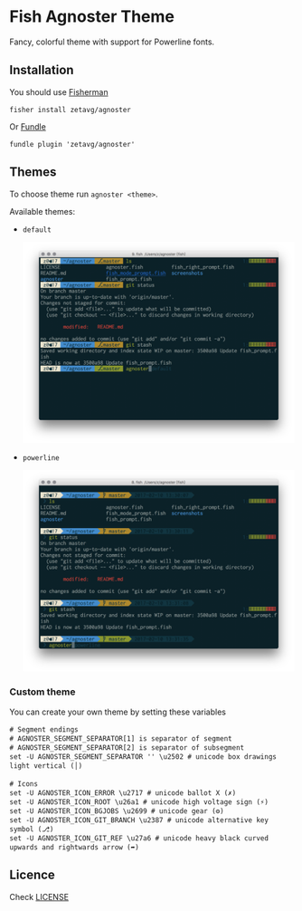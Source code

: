 # Fish Agnoster Theme

Fancy, colorful theme with support for Powerline fonts.

## Installation

You should use [Fisherman](https://github.com/fisherman/fisherman)

    fisher install zetavg/agnoster

Or [Fundle](https://github.com/tuvistavie/fundle)

    fundle plugin 'zetavg/agnoster'

## Themes

To choose theme run `agnoster <theme>`.

Available themes:

- `default`

  ![default theme](screenshots/default.png)

- `powerline`

  ![powerline theme](screenshots/powerline.png)

### Custom theme

You can create your own theme by setting these variables

```
# Segment endings
# AGNOSTER_SEGMENT_SEPARATOR[1] is separator of segment
# AGNOSTER_SEGMENT_SEPARATOR[2] is separator of subsegment
set -U AGNOSTER_SEGMENT_SEPARATOR '' \u2502 # unicode box drawings light vertical (│)

# Icons
set -U AGNOSTER_ICON_ERROR \u2717 # unicode ballot X (✗)
set -U AGNOSTER_ICON_ROOT \u26a1 # unicode high voltage sign (⚡)
set -U AGNOSTER_ICON_BGJOBS \u2699 # unicode gear (⚙)
set -U AGNOSTER_ICON_GIT_BRANCH \u2387 # unicode alternative key symbol (⎇)
set -U AGNOSTER_ICON_GIT_REF \u27a6 # unicode heavy black curved upwards and rightwards arrow (➦)
```

## Licence

Check [LICENSE](LICENSE)
